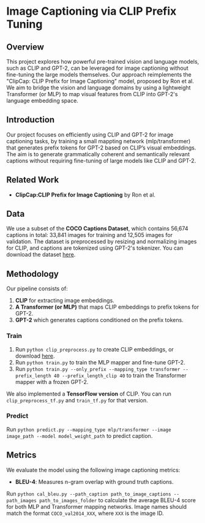 # Image Captioning via CLIP Prefix Tuning

## Overview

This project explores how powerful pre-trained vision and language models, such as CLIP and GPT-2, can be leveraged for image captioning without fine-tuning the large models themselves. Our approach reimplements the "ClipCap: CLIP Prefix for Image Captioning" model, proposed by Ron et al. We aim to bridge the vision and language domains by using a lightweight Transformer (or MLP) to map visual features from CLIP into GPT-2's language embedding space.

## Introduction

Our project focuses on efficiently using CLIP and GPT-2 for image captioning tasks, by training a small mappting network (mlp/transformer) that generates prefix tokens for GPT-2 based on CLIP’s visual embeddings. The aim is to generate grammatically coherent and semantically relevant captions without requiring fine-tuning of large models like CLIP and GPT-2.

## Related Work

- **ClipCap:CLIP Prefix for Image Captioning** by Ron et al.

## Data

We use a subset of the **COCO Captions Dataset**, which contains 56,674 captions in total: 33,841 images for training and 12,505 images for validation. The dataset is preprocessed by resizing and normalizing images for CLIP, and captions are tokenized using GPT-2's tokenizer. You can download the dataset [here](https://drive.google.com/file/d/1sAsUIo_W36DFZ6fXBRRkWGGHTIqA-LRx/view).

## Methodology

Our pipeline consists of:

1. **CLIP** for extracting image embeddings.
2. **A Transformer (or MLP)** that maps CLIP embeddings to prefix tokens for GPT-2.
3. **GPT-2** which generates captions conditioned on the prefix tokens.

### Train

1. Run `python clip_preprocess.py` to create CLIP embeddings, or download [here](https://drive.google.com/file/d/13qzq6dw6aYx79sy1SrJ2whvPG2YP9v1a/view?usp=sharing).
2. Run `python train.py` to train the MLP mapper and fine-tune GPT-2.
3. Run `python train.py --only_prefix --mapping_type transformer --prefix_length 40 --prefix_length_clip 40` to train the Transformer mapper with a frozen GPT-2.

We also implemented a **TensorFlow version** of CLIP. You can run `clip_preprocess_tf.py` and `train_tf.py` for that version.

### Predict

Run `python predict.py --mapping_type mlp/transformer --image image_path --model model_weight_path` to predict caption.

## Metrics

We evaluate the model using the following image captioning metrics:

- **BLEU-4**: Measures n-gram overlap with ground truth captions.

Run `python cal_bleu.py --path_caption path_to_image_captions --path_images path_to_images_folder` to calculate the average BLEU-4 score for both MLP and Transformer mapping networks. Image names should match the format `COCO_val2014_XXX`, where `XXX` is the image ID.
